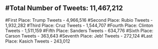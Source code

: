 #Total Number of Tweets: 11,467,212 
---
#First Place: Trump Tweets - 4,966,516
#Second Place: Rubio Tweets - 1,932,282
#Third Place: Cruz Tweets - 1,544,707
#Fourth Place: Clinton Tweets - 1,511,159
#Fifth Place: Sanders Tweets - 634,776
#Sixth Place: Carson Tweets - 363,643
#Seventh Place: Jeb! Tweets - 272,124
#Last Place: Kasich Tweets - 243,012
